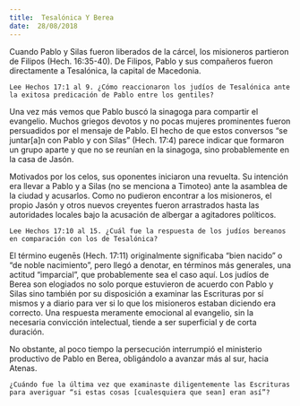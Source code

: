 ```yaml
---
title:  Tesalónica Y Berea
date:  28/08/2018
---
```


Cuando Pablo y Silas fueron liberados de la cárcel, los misioneros partieron de Filipos (Hech. 16:35-40). De Filipos, Pablo y sus compañeros fueron directamente a Tesalónica, la capital de Macedonia.

`Lee Hechos 17:1 al 9. ¿Cómo reaccionaron los judíos de Tesalónica ante la exitosa predicación de Pablo entre los gentiles?`

Una vez más vemos que Pablo buscó la sinagoga para compartir el evangelio. Muchos griegos devotos y no pocas mujeres prominentes fueron persuadidos por el mensaje de Pablo. El hecho de que estos conversos “se juntar[a]n con Pablo y con Silas” (Hech. 17:4) parece indicar que formaron un grupo aparte y que no se reunían en la sinagoga, sino probablemente en la casa de Jasón.

Motivados por los celos, sus oponentes iniciaron una revuelta. Su intención era llevar a Pablo y a Silas (no se menciona a Timoteo) ante la asamblea de la ciudad y acusarlos. Como no pudieron encontrar a los misioneros, el propio Jasón y otros nuevos creyentes fueron arrastrados hasta las autoridades locales bajo la acusación de albergar a agitadores políticos.

`Lee Hechos 17:10 al 15. ¿Cuál fue la respuesta de los judíos bereanos en comparación con los de Tesalónica?`

El término eugenēs (Hech. 17:11) originalmente significaba “bien nacido” o “de noble nacimiento”, pero llegó a denotar, en términos más generales, una actitud “imparcial”, que probablemente sea el caso aquí. Los judíos de Berea son elogiados no solo porque estuvieron de acuerdo con Pablo y Silas sino también por su disposición a examinar las Escrituras por sí mismos y a diario para ver si lo que los misioneros estaban diciendo era correcto. Una respuesta meramente emocional al evangelio, sin la necesaria convicción intelectual, tiende a ser superficial y de corta duración.

No obstante, al poco tiempo la persecución interrumpió el ministerio productivo de Pablo en Berea, obligándolo a avanzar más al sur, hacia Atenas.

`¿Cuándo fue la última vez que examinaste diligentemente las Escrituras para averiguar “si estas cosas [cualesquiera que sean] eran así”?`